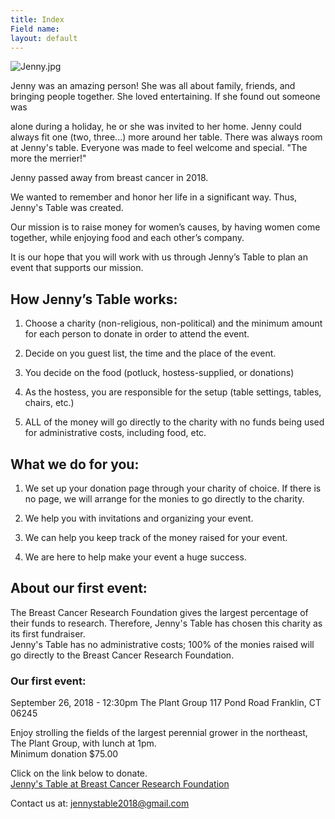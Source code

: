 ```yaml
---
title: Index
Field name: 
layout: default
---
```


![Jenny.jpg](/uploads/Jenny.jpg)

Jenny was an amazing person! She was all about family, friends, and bringing people together.  She loved entertaining.  If she found out someone was

alone during a holiday, he or she was invited to her home.  Jenny could always fit one (two, three...) more around her table.  There was always room at Jenny's table.  Everyone was made to feel welcome and special.  "The more the merrier!"

Jenny passed away from breast cancer in 2018.

We wanted to remember and honor her life in a significant way.  Thus, Jenny's Table was created.

Our mission is to raise money for women’s causes, by having women come together, while enjoying food and each other’s company.

It is our hope that you will work with us through Jenny’s Table to plan an event that supports our mission.

## How Jenny’s Table works:

1. Choose a charity (non-religious, non-political) and the minimum amount for each person to donate in order to attend the event.

2. Decide on you guest list, the time and the place of the event.

3. You decide on the food (potluck, hostess-supplied, or donations)

4. As the hostess, you are responsible for the setup (table settings, tables, chairs, etc.)

5. ALL of the money will go directly to the charity with no funds being used for administrative costs, including food, etc.

## What we do for you:

1. We set up your donation page through your charity of choice.  If there is no page, we will arrange for the monies to go directly to the charity.

2. We help you with invitations and organizing your event.

3. We can help you keep track of the money raised for your event.

4. We are here to help make your event a huge success.

## About our first event:

The Breast Cancer Research Foundation gives the largest percentage of their funds to research. Therefore, Jenny's Table has chosen this charity as its first fundraiser.\
Jenny's Table has no administrative costs; 100% of the monies raised will go directly to the Breast Cancer Research Foundation.

### Our first event:

September 26, 2018 - 12:30pm
The Plant Group
117 Pond Road
Franklin, CT 06245

Enjoy strolling the fields of the largest perennial grower in the northeast, The Plant Group, with lunch at 1pm.\
Minimum donation $75.00

Click on the link below to donate.\
[Jenny's Table at Breast Cancer Research Foundation](https://give.bcrf.org/fundraiser/1550582)

Contact us at: [ jennystable2018@gmail.com](mailto:jennystable2018@gmail.com)